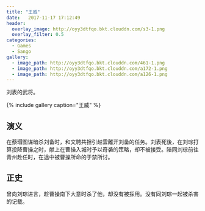 ```yaml
---
title: "王威"
date:   2017-11-17 17:12:49
header:
  overlay_image: http://oyy3dtfqo.bkt.clouddn.com/s3-1.png
  overlay_filter: 0.5
categories:
  - Games
  - Sango
gallery:
  - image_path: http://oyy3dtfqo.bkt.clouddn.com/461-1.png
  - image_path: http://oyy3dtfqo.bkt.clouddn.com/a172-1.png
  - image_path: http://oyy3dtfqo.bkt.clouddn.com/a126-1.png
---
```


刘表的武将。

{% include gallery caption="王威" %}

## 演义

在蔡瑁图谋暗杀刘备时，和文聘共担引赵雲離开刘备的任务。刘表死後，在刘琮打算投降曹操之时，献上在曹操入城时予以奇袭的策略，却不被接受。陪同刘琮前往青州赴任时，在途中被曹操所命的于禁所讨。

## 正史

曾向刘琮进言，趁曹操南下大意时杀了他，却没有被採用。没有同刘琮一起被杀害的记载。